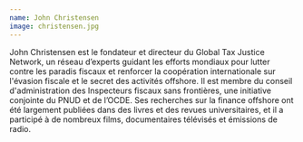 ```yaml
---
name: John Christensen
image: christensen.jpg
---
```

John Christensen est le fondateur et directeur du Global Tax Justice Network, un réseau d’experts guidant les efforts mondiaux pour lutter contre les paradis fiscaux et renforcer la coopération internationale sur l'évasion fiscale et le secret des activités offshore. Il est membre du conseil d'administration des Inspecteurs fiscaux sans frontières, une initiative conjointe du PNUD et de l’OCDE. Ses recherches sur la finance offshore ont été largement publiées dans des livres et des revues universitaires, et il a participé à de nombreux films, documentaires télévisés et émissions de radio.
